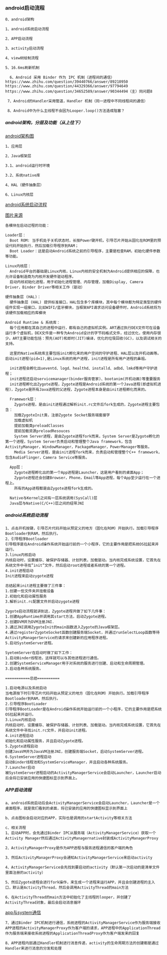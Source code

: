 ### android启动流程

    0、android架构

    1、android系统启动流程

    2、APP启动流程

    3、activity启动流程

    4、view树绘制流程

    5、16.6ms刷新机制

	  6、Android 采用 Binder 作为 IPC 机制（进程间的通信）
	https://www.zhihu.com/question/39440766/answer/89210950
	https://www.zhihu.com/question/44329366/answer/97794649
	https://www.zhihu.com/question/34652589/answer/90344494（主）同问题8

	 7、Android的Handler采用管道，Handler 机制（同一进程中不同线程间的通信）

	 8、Android中为什么主线程不会因为Looper.loop()方法造成阻塞？

##### android架构，分层及功能（从上往下）

[android架构图](/img/android.png)

    1、应用层

    2、Java框架层

    3.1、android运行时环境

    3.2、系统native库

    4、HAL（硬件抽象层）

    6、Linux内核层

[android系统启动流程](/img/android-boot.jpg)

[图片来源](http://gityuan.com/android/)

    各模块在启动过程的功能：

    Loader层：
      Boot ROM: 当手机处于关机状态时，长按Power键开机，引导芯片开始从固化在ROM里的预设代码开始执行，然后加载引导程序到RAM；
      Boot Loader：这是启动Android系统之前的引导程序，主要是检查RAM，初始化硬件参数等功能。

    Linux内核层：
      Android平台的基础是Linux内核，Linux内核的安全机制为Android提供相应的保障，也允许设备制造商为内核开发硬件驱动程序。
      启动内核初始化进程，用于初始化进程管理、内存管理，加载Display, Camera Driver，Binder Driver等相关工作（驱动）

    硬件抽象层 (HAL)：
      硬件抽象层 (HAL) 提供标准接口，HAL包含多个库模块，其中每个模块都为特定类型的硬件组件实现一组接口，比如WIFI/蓝牙模块，当框架API请求访问设备硬件时，Android系统将为该硬件加载相应的库模块

    Android Runtime & 系统库：
      每个应用都在其自己的进程中运行，都有自己的虚拟机实例。ART通过执行DEX文件可在设备运行多个虚拟机，DEX文件是一种专为Android设计的字节码格式文件，经过优化，使用内存很少。ART主要功能包括：预先(AOT)和即时(JIT)编译，优化的垃圾回收(GC)，以及调试相关的支持。

      这里的Native系统库主要包括init孵化来的用户空间的守护进程、HAL层以及开机动画等。启动init进程(pid=1),是Linux系统的用户进程，init进程是所有用户进程的鼻祖。

      init进程会孵化出ueventd、logd、healthd、installd、adbd、lmkd等用户守护进程；
      init进程还启动servicemanager(binder服务管家)、bootanim(开机动画)等重要服务
      init进程孵化出Zygote进程，Zygote进程是Android系统的第一个Java进程(即虚拟机进程)，Zygote是所有Java进程的父进程，Zygote进程本身是由init进程孵化而来的。

      Framework层：
        Zygote进程，是由init进程通过解析init.rc文件后fork生成的，Zygote进程主要包含：
        加载ZygoteInit类，注册Zygote Socket服务端套接字
        加载虚拟机
        提前加载类preloadClasses
        提前加载资源preloadResouces
        System Server进程，是由Zygote进程fork而来，System Server是Zygote孵化的第一个进程，System Server负责启动和管理整个Java framework，包含ActivityManager，WindowManager，PackageManager，PowerManager等服务。
        Media Server进程，是由init进程fork而来，负责启动和管理整个C++ framework，包含AudioFlinger，Camera Service等服务。

      App层：
        Zygote进程孵化出的第一个App进程是Launcher，这是用户看到的桌面App；
        Zygote进程还会创建Browser，Phone，Email等App进程，每个App至少运行在一个进程上。
        所有的App进程都是由Zygote进程fork生成的。

      Native与Kernel之间有一层系统调用(SysCall)层
      Java层与Native(C/C++)层之间的纽带JNI


##### android系统启动流程

    1、点击开机按键，引导芯片代码开始从预定义的地方（固化在ROM）开始执行。加载引导程序Bootloader到RAM，然后执行。
    2、引导程序Bootloader
    引导程序是在Android操作系统开始运行前的一个小程序，它的主要作用是把系统OS拉起来并运行。
    3.linux内核启动
    内核启动时，设置缓存、被保护存储器、计划列表，加载驱动。当内核完成系统设置，它首先在系统文件中寻找”init”文件，然后启动root进程或者系统的第一个进程。
    4.init进程启动
    Init进程来启动zygote进程

    总结起来init进程主要做了三件事：
    1.创建一些文件夹并挂载设备
    2.初始化和启动属性服务
    3.解析init.rc配置文件并启动zygote进程

    Zygote启动流程就讲到这，Zygote进程共做了如下几件事：
    1.创建AppRuntime并调用其start方法，启动Zygote进程。
    2.创建DVM并为DVM注册JNI.
    3.通过JNI调用ZygoteInit的main函数进入Zygote的Java框架层。
    4.通过registerZygoteSocket函数创建服务端Socket，并通过runSelectLoop函数等待ActivityManagerService的请求来创建新的应用程序进程。
    5.启动SystemServer进程。

    SyetemServer在启动时做了如下工作：
    1.启动Binder线程池，这样就可以与其他进程进行通信。
    2.创建SystemServiceManager用于对系统的服务进行创建、启动和生命周期管理。
    3.启动各种系统服务。

    ===========总结==========

    1.启动电源以及系统启动
    当电源按下时引导芯片代码开始从预定义的地方（固化在ROM）开始执行。加载引导程序Bootloader到RAM，然后执行。
    2.引导程序BootLoader
    引导程序BootLoader是在Android操作系统开始运行前的一个小程序，它的主要作用是把系统OS拉起来并运行。
    3.Linux内核启动
    内核启动时，设置缓存、被保护存储器、计划列表、加载驱动。当内核完成系统设置，它首先在系统文件中寻找init.rc文件，并启动init进程。
    4.init进程启动
    初始化和启动属性服务，并且启动Zygote进程。
    5.Zygote进程启动
    创建JavaVM并为JavaVM注册JNI，创建服务端Socket，启动SystemServer进程。
    6.SystemServer进程启动
    启动Binder线程池和SystemServiceManager，并且启动各种系统服务。
    7.Launcher启动
    被SystemServer进程启动的ActivityManagerService会启动Launcher，Launcher启动后会将已安装应用的快捷图标显示到界面上。


##### APP启动流程

    a、android系统启动后会ActivityManagerService会启动Launcher，Launcher是一个桌面程序，就是我们看到的桌面，将已安装的应用的快捷图标显示到界面上

    b、点击图标会启动对应的APP，实际也是调用的startActivity等相关方法

    c、相关流程
    1、启动APP时，会先通过Binder IPC从服务端（ActivityManagerService）获取一个Activity Manager然后通过ActivityManagernative封装成ActivityManagerProxy

    2、ActivityManagerProxy是作为APP进程与服务进程通信的客户端的角色

    3、然后ActivityManagerProxy会通知ActivityManagerService来启动activity

    4、ActivityManagerService会先找到要启动的activity（默认第一次启动的是清单文件里面注册的activity）

    5、然后Zygote进程会进行fork操作，来生成一个进程来运行APP，并且会创建进程的主入口，默认是ActivityThread，然后会调用ActivityThread的main方法

    6、在ActivityThread的main方法中初始化了主线程的looper，并创建了ActivityThread对象，最后会启动消息循环

[app与system通信](app-system.jpg)

    7、通过Binder IPC机制进行通信，系统进程的ActivityManagerService作为服务端接收APP进程的ActivityManagerProxy作为客户端的请求，APP进程中的ApplicationThread作为服务端来接收系统进程的ApplicationThreadProxy作为客户端发来的回复

    8、APP进程内部通过Handler机制进行消息传递，activity的生命周期方法的创建都是通过Handler来进行消息的分发和处理
